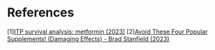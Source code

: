 # References
[1][ITP survival analysis: metformin (2023)](https://phenome.jax.org/itp/surv/Met/C2011)
[2][Avoid These Four Popular Supplements! (Damaging Effects) - Brad Stanfield (2023)](https://www.youtube.com/watch?v=hDyW4hSNcT0)